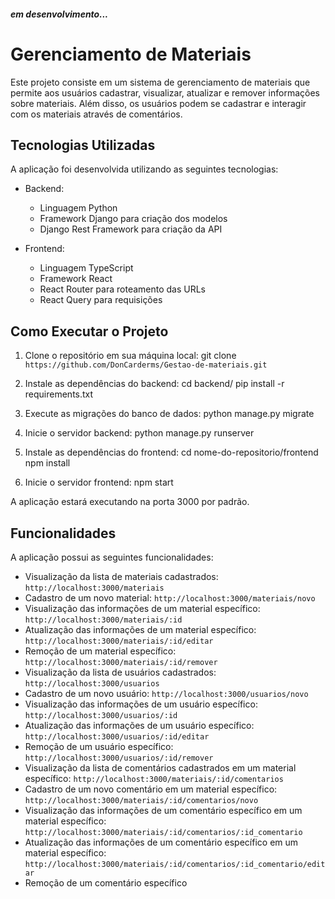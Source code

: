 ##### em desenvolvimento...

# Gerenciamento de Materiais

Este projeto consiste em um sistema de gerenciamento de materiais que permite aos usuários cadastrar, visualizar, atualizar e remover informações sobre materiais. Além disso, os usuários podem se cadastrar e interagir com os materiais através de comentários.

## Tecnologias Utilizadas

A aplicação foi desenvolvida utilizando as seguintes tecnologias:

- Backend:

  - Linguagem Python
  - Framework Django para criação dos modelos
  - Django Rest Framework para criação da API

- Frontend:
  - Linguagem TypeScript
  - Framework React 
  - React Router para roteamento das URLs
  - React Query para requisições

## Como Executar o Projeto

1. Clone o repositório em sua máquina local:
   git clone `https://github.com/DonCarderms/Gestao-de-materiais.git`

2. Instale as dependências do backend:
   cd backend/
   pip install -r requirements.txt

3. Execute as migrações do banco de dados:
   python manage.py migrate

4. Inicie o servidor backend:
   python manage.py runserver

5. Instale as dependências do frontend:
   cd nome-do-repositorio/frontend
   npm install

6. Inicie o servidor frontend:
   npm start

A aplicação estará executando na porta 3000 por padrão.

## Funcionalidades

A aplicação possui as seguintes funcionalidades:

- Visualização da lista de materiais cadastrados: `http://localhost:3000/materiais`
- Cadastro de um novo material: `http://localhost:3000/materiais/novo`
- Visualização das informações de um material específico: `http://localhost:3000/materiais/:id`
- Atualização das informações de um material específico: `http://localhost:3000/materiais/:id/editar`
- Remoção de um material específico: `http://localhost:3000/materiais/:id/remover`
- Visualização da lista de usuários cadastrados: `http://localhost:3000/usuarios`
- Cadastro de um novo usuário: `http://localhost:3000/usuarios/novo`
- Visualização das informações de um usuário específico: `http://localhost:3000/usuarios/:id`
- Atualização das informações de um usuário específico: `http://localhost:3000/usuarios/:id/editar`
- Remoção de um usuário específico: `http://localhost:3000/usuarios/:id/remover`
- Visualização da lista de comentários cadastrados em um material específico: `http://localhost:3000/materiais/:id/comentarios`
- Cadastro de um novo comentário em um material específico: `http://localhost:3000/materiais/:id/comentarios/novo`
- Visualização das informações de um comentário específico em um material específico: `http://localhost:3000/materiais/:id/comentarios/:id_comentario`
- Atualização das informações de um comentário específico em um material específico: `http://localhost:3000/materiais/:id/comentarios/:id_comentario/editar`
- Remoção de um comentário específico
